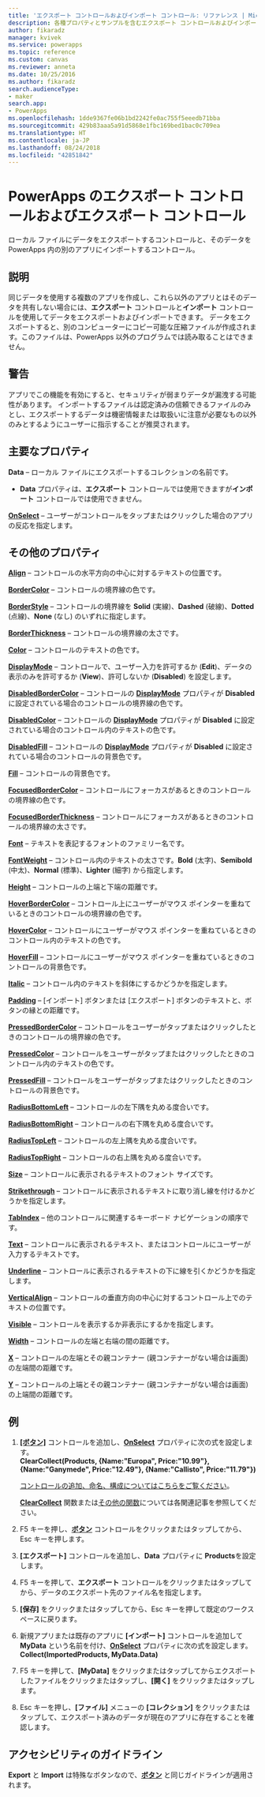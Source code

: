 ```yaml
---
title: 'エクスポート コントロールおよびインポート コントロール: リファレンス | Microsoft Docs'
description: 各種プロパティとサンプルを含むエクスポート コントロールおよびインポート コントロールに関する情報
author: fikaradz
manager: kvivek
ms.service: powerapps
ms.topic: reference
ms.custom: canvas
ms.reviewer: anneta
ms.date: 10/25/2016
ms.author: fikaradz
search.audienceType:
- maker
search.app:
- PowerApps
ms.openlocfilehash: 1dde9367fe06b1bd2242fe0ac755f5eeedb71bba
ms.sourcegitcommit: 429b83aaa5a91d5868e1fbc169bed1bac0c709ea
ms.translationtype: HT
ms.contentlocale: ja-JP
ms.lasthandoff: 08/24/2018
ms.locfileid: "42851842"
---
```

# <a name="export-control-and-import-control-in-powerapps"></a>PowerApps のエクスポート コントロールおよびエクスポート コントロール
ローカル ファイルにデータをエクスポートするコントロールと、そのデータを PowerApps 内の別のアプリにインポートするコントロール。

## <a name="description"></a>説明
同じデータを使用する複数のアプリを作成し、これら以外のアプリとはそのデータを共有しない場合には、**エクスポート** コントロールと**インポート** コントロールを使用してデータをエクスポートおよびインポートできます。 データをエクスポートすると、別のコンピューターにコピー可能な圧縮ファイルが作成されます。このファイルは、PowerApps 以外のプログラムでは読み取ることはできません。

## <a name="warning"></a>警告
アプリでこの機能を有効にすると、セキュリティが弱まりデータが漏洩する可能性があります。  インポートするファイルは認定済みの信頼できるファイルのみとし、エクスポートするデータは機密情報または取扱いに注意が必要なもの以外のみとするようにユーザーに指示することが推奨されます。

## <a name="key-properties"></a>主要なプロパティ
**Data** – ローカル ファイルにエクスポートするコレクションの名前です。

* **Data** プロパティは、**エクスポート** コントロールでは使用できますが**インポート** コントロールでは使用できません。

**[OnSelect](properties-core.md)** – ユーザーがコントロールをタップまたはクリックした場合のアプリの反応を指定します。

## <a name="additional-properties"></a>その他のプロパティ
**[Align](properties-text.md)** – コントロールの水平方向の中心に対するテキストの位置です。

**[BorderColor](properties-color-border.md)** – コントロールの境界線の色です。

**[BorderStyle](properties-color-border.md)** – コントロールの境界線を **Solid** (実線)、**Dashed** (破線)、**Dotted** (点線)、**None** (なし) のいずれに指定します。

**[BorderThickness](properties-color-border.md)** – コントロールの境界線の太さです。

**[Color](properties-color-border.md)** – コントロールのテキストの色です。

**[DisplayMode](properties-core.md)** – コントロールで、ユーザー入力を許可するか (**Edit**)、データの表示のみを許可するか (**View**)、許可しないか (**Disabled**) を設定します。

**[DisabledBorderColor](properties-color-border.md)** – コントロールの **[DisplayMode](properties-core.md)** プロパティが **Disabled** に設定されている場合のコントロールの境界線の色です。

**[DisabledColor](properties-color-border.md)** – コントロールの **[DisplayMode](properties-core.md)** プロパティが **Disabled** に設定されている場合のコントロール内のテキストの色です。

**[DisabledFill](properties-color-border.md)** – コントロールの **[DisplayMode](properties-core.md)** プロパティが **Disabled** に設定されている場合のコントロールの背景色です。

**[Fill](properties-color-border.md)** – コントロールの背景色です。

**[FocusedBorderColor](properties-color-border.md)** – コントロールにフォーカスがあるときのコントロールの境界線の色です。

**[FocusedBorderThickness](properties-color-border.md)** – コントロールにフォーカスがあるときのコントロールの境界線の太さです。

**[Font](properties-text.md)** – テキストを表記するフォントのファミリー名です。

**[FontWeight](properties-text.md)** – コントロール内のテキストの太さです。**Bold** (太字)、**Semibold** (中太)、**Normal** (標準)、**Lighter** (細字) から指定します。

**[Height](properties-size-location.md)** – コントロールの上端と下端の距離です。

**[HoverBorderColor](properties-color-border.md)** – コントロール上にユーザーがマウス ポインターを重ねているときのコントロールの境界線の色です。

**[HoverColor](properties-color-border.md)** – コントロールにユーザーがマウス ポインターを重ねているときのコントロール内のテキストの色です。

**[HoverFill](properties-color-border.md)** – コントロールにユーザーがマウス ポインターを重ねているときのコントロールの背景色です。

**[Italic](properties-text.md)** – コントロール内のテキストを斜体にするかどうかを指定します。

**[Padding](properties-size-location.md)** – [インポート] ボタンまたは [エクスポート] ボタンのテキストと、ボタンの縁との距離です。

**[PressedBorderColor](properties-color-border.md)** – コントロールをユーザーがタップまたはクリックしたときのコントロールの境界線の色です。

**[PressedColor](properties-color-border.md)** – コントロールをユーザーがタップまたはクリックしたときのコントロール内のテキストの色です。

**[PressedFill](properties-color-border.md)** – コントロールをユーザーがタップまたはクリックしたときのコントロールの背景色です。

**[RadiusBottomLeft](properties-size-location.md)** – コントロールの左下隅を丸める度合いです。

**[RadiusBottomRight](properties-size-location.md)** – コントロールの右下隅を丸める度合いです。

**[RadiusTopLeft](properties-size-location.md)** – コントロールの左上隅を丸める度合いです。

**[RadiusTopRight](properties-size-location.md)** – コントロールの右上隅を丸める度合いです。

**[Size](properties-text.md)** – コントロールに表示されるテキストのフォント サイズです。

**[Strikethrough](properties-text.md)** – コントロールに表示されるテキストに取り消し線を付けるかどうかを指定します。

**[TabIndex](properties-accessibility.md)** – 他のコントロールに関連するキーボード ナビゲーションの順序です。

**[Text](properties-core.md)** – コントロールに表示されるテキスト、またはコントロールにユーザーが入力するテキストです。

**[Underline](properties-text.md)** – コントロールに表示されるテキストの下に線を引くかどうかを指定します。

**[VerticalAlign](properties-text.md)** – コントロールの垂直方向の中心に対するコントロール上でのテキストの位置です。

**[Visible](properties-core.md)** – コントロールを表示するか非表示にするかを指定します。

**[Width](properties-size-location.md)** – コントロールの左端と右端の間の距離です。

**[X](properties-size-location.md)** – コントロールの左端とその親コンテナー (親コンテナーがない場合は画面) の左端間の距離です。

**[Y](properties-size-location.md)** – コントロールの上端とその親コンテナー (親コンテナーがない場合は画面) の上端間の距離です。

## <a name="example"></a>例
1. **[[ボタン]](control-button.md)** コントロールを追加し、**[OnSelect](properties-core.md)** プロパティに次の式を設定します。
   <br>**ClearCollect(Products, {Name:"Europa", Price:"10.99"}, {Name:"Ganymede", Price:"12.49"}, {Name:"Callisto", Price:"11.79"})**
   
    [コントロールの追加、命名、構成についてはこちらをご覧ください](../add-configure-controls.md)。
   
    **[ClearCollect](../functions/function-clear-collect-clearcollect.md)** 関数または[その他の関数](../formula-reference.md)については各関連記事を参照してください。
2. F5 キーを押し、**[ボタン](control-button.md)** コントロールをクリックまたはタップしてから、Esc キーを押します。
3. **[エクスポート]** コントロールを追加し、**Data** プロパティに **Products**を設定します。
4. F5 キーを押して、**エクスポート** コントロールをクリックまたはタップしてから、データのエクスポート先のファイル名を指定します。
5. **[保存]** をクリックまたはタップしてから、Esc キーを押して既定のワークスペースに戻ります。
6. 新規アプリまたは既存のアプリに **[インポート]** コントロールを追加して **MyData** という名前を付け、**[OnSelect](properties-core.md)** プロパティに次の式を設定します。<br>
   **Collect(ImportedProducts, MyData.Data)**
7. F5 キーを押して、**[MyData]** をクリックまたはタップしてからエクスポートしたファイルをクリックまたはタップし、**[開く]** をクリックまたはタップします。
8. Esc キーを押し、**[ファイル]** メニューの **[コレクション]** をクリックまたはタップして、エクスポート済みのデータが現在のアプリに存在することを確認します。


## <a name="accessibility-guidelines"></a>アクセシビリティのガイドライン
**Export** と **Import** は特殊なボタンなので、**[ボタン](control-button.md)** と同じガイドラインが適用されます。
